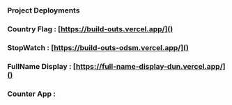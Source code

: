 ### Project Deployments

### Country Flag : [https://build-outs.vercel.app/]()

### StopWatch : [https://build-outs-odsm.vercel.app/]()

### FullName Display : [https://full-name-display-dun.vercel.app/]()

### Counter App :
